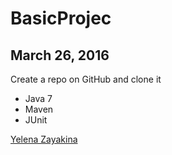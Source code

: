# BasicProjec

## March 26, 2016

Create a repo on GitHub and clone it

* Java 7
* Maven
* JUnit

[Yelena Zayakina](google.com)
